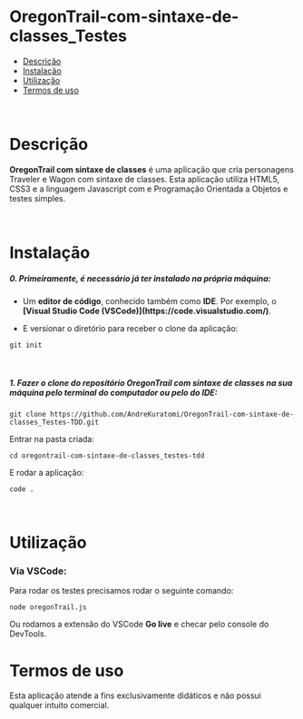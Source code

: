# OregonTrail-com-sintaxe-de-classes_Testes

- [Descrição](#descrição)
- [Instalação](#instalação)
- [Utilização](#utilização)
- [Termos de uso](#termos-de-uso)

<br>

# Descrição

<p><strong>OregonTrail com sintaxe de classes</strong> é uma aplicação que cria personagens Traveler e Wagon com sintaxe de classes. Esta aplicação utiliza HTML5, CSS3 e a linguagem Javascript com e Programação Orientada a Objetos e testes simples.</p>
<br>

# Instalação

<h5>0. Primeiramente, é necessário já ter instalado na própria máquina:</h5>

- <p> Um <b>editor de código</b>, conhecido também como <b>IDE</b>. Por exemplo, o <b>[Visual Studio Code (VSCode)](https://code.visualstudio.com/)</b>.</p>

- <p> E versionar o diretório para receber o clone da aplicação:</p>

```
git init
```

<br>
<h5>1. Fazer o clone do reposítório <strong>OregonTrail com sintaxe de classes</strong> na sua máquina pelo terminal do computador ou pelo do IDE:</h5>

```
git clone https://github.com/AndreKuratomi/OregonTrail-com-sintaxe-de-classes_Testes-TDD.git
```

<p>Entrar na pasta criada:</p>

```
cd oregontrail-com-sintaxe-de-classes_testes-tdd
```

<p>E rodar a aplicação:</p>

```
code .
```

<br>


# Utilização


<h3>Via VSCode:</h3>

<p>Para rodar os testes precisamos rodar o seguinte comando:</p>

```
node oregonTrail.js
```

<p>Ou rodamos a extensão do VSCode <b>Go live</b> e checar pelo console do DevTools.</p>

# Termos de uso

<p>Esta aplicação atende a fins exclusivamente didáticos e não possui qualquer intuito comercial.</p>
